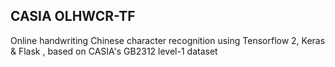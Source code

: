 ## CASIA OLHWCR-TF

Online handwriting Chinese character recognition using Tensorflow 2, Keras & Flask , based on CASIA's GB2312 level-1 dataset

